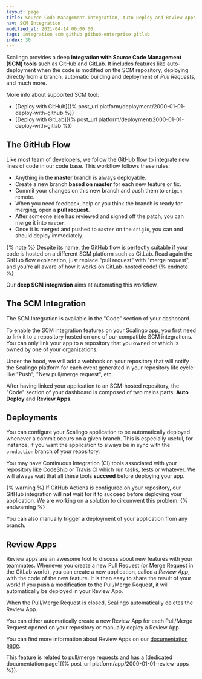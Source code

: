 ```yaml
---
layout: page
title: Source Code Management Integration, Auto Deploy and Review Apps
nav: SCM Integration
modified_at: 2021-04-14 00:00:00
tags: integration scm github github-enterprise gitlab
index: 30
---
```


Scalingo provides a deep **integration with Source Code Management (SCM)
tools** such as GitHub and
GitLab. It includes features like auto-deployment when the code is modified on
the SCM repository, deploying directly from a branch, automatic building and
deployment of *Pull Requests*, and much more.

More info about supported SCM tool:

* [Deploy with GitHub]({%
post_url platform/deployment/2000-01-01-deploy-with-github %})
* [Deploy with GitLab]({%
post_url platform/deployment/2000-01-01-deploy-with-gitlab %})

## The GitHub Flow

Like most team of developers, we follow the [GitHub
flow](https://guides.github.com/introduction/flow) to integrate new lines of
code in our code base. This workflow follows these rules:

* Anything in the **master** branch is always deployable.
* Create a new branch **based on master** for each new feature or fix.
* Commit your changes on this new branch and push them to `origin` remote.
* When you need feedback, help or you think the branch is ready for merging,
  open a **pull request**.
* After someone else has reviewed and signed off the patch, you can merge it
  into `master`.
* Once it is merged and pushed to `master` on the `origin`, you can and should
  deploy immediately.

{% note %}
Despite its name, the GitHub flow is perfectly suitable if your code is hosted
on a different SCM platform such as GitLab. Read again the GitHub flow
explanation, just replace "pull request" with "merge request", and you're all
aware of how it works on GitLab-hosted code!
{% endnote %}

Our **deep SCM integration** aims at automating this workflow.

## The SCM Integration

The SCM Integration is available in the "Code" section of your dashboard.

To enable the SCM integration features on your Scalingo app, you first need to
link it to a repository hosted on one of our compatible SCM integrations. You
can only link your app to a repository that you owned or which is owned by one
of your organizations.

Under the hood, we will add a webhook on your repository that will notify the
Scalingo platform for each event generated in your repository life cycle: like
"Push", "New pull/merge request", etc.

After having linked your application to an SCM-hosted repository, the "Code"
section of your dashboard is composed of two mains parts: **Auto Deploy** and
**Review Apps**.

## Deployments

You can configure your Scalingo application to be automatically deployed
whenever a commit occurs on a given branch. This is especially useful, for
instance, if you want the application to always be in sync with the `production`
branch of your repository.

You may have Continuous Integration (CI) tools associated with your repository
like [CodeShip](https://codeship.com/) or [Travis CI](https://travis-ci.com/)
which run tasks, tests or whatever. We will always wait that all these tools
**succeed** before deploying your app.

{% warning %}
If GitHub Actions is configured on your repository, our GitHub integration will **not** wait for it to succeed before deploying your application. We are working on a solution to circumvent this problem.
{% endwarning %}

You can also manually trigger a deployment of your application from any branch.

## Review Apps

Review apps are an awesome tool to discuss about new features with your
teammates. Whenever you create a new Pull Request (or Merge Request in the
GitLab world), you can create a new application, called a *Review App*, with the
code of the new feature. It is then easy to share the result of your work! If
you push a modification to the Pull/Merge Request, it will automatically be
deployed in your Review App.

When the Pull/Merge Request is closed, Scalingo automatically deletes the
Review App.

You can either automatically create a new Review App for each Pull/Merge
Request opened on your repository or manually deploy a Review App.

You can find more information about Review Apps on our [documentation
page](https://doc.scalingo.com/platform/app/review-apps).

This feature is related to pull/merge requests and has a [dedicated
documentation page]({% post_url platform/app/2000-01-01-review-apps %}).
